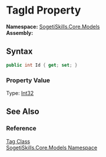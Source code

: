 TagId Property
==============

**Namespace:** [SogetiSkills.Core.Models][1]  
**Assembly:**

Syntax
------

```csharp
public int Id { get; set; }
```

### Property Value
Type: [Int32][2]

See Also
--------

### Reference
[Tag Class][3]  
[SogetiSkills.Core.Models Namespace][1]  

[1]: ../README.md
[2]: http://msdn.microsoft.com/en-us/library/td2s409d
[3]: README.md